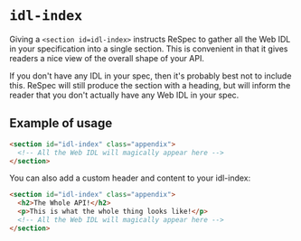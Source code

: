# `idl-index`

Giving a `<section id=idl-index>` instructs ReSpec to gather all the Web IDL in your specification into a single section. This is convenient in that it gives readers a nice view of the overall shape of your API.

If you don't have any IDL in your spec, then it's probably best not to include this. ReSpec will still produce the section with a heading, but will inform the reader that you don't actually have any Web IDL in your spec.

## Example of usage

```html "example": "IDL index."
<section id="idl-index" class="appendix">
  <!-- All the Web IDL will magically appear here -->
</section>
```

You can also add a custom header and content to your idl-index:

```html "example": "IDL index with custom header and content."
<section id="idl-index" class="appendix">
  <h2>The Whole API!</h2>
  <p>This is what the whole thing looks like!</p>
  <!-- All the Web IDL will magically appear here -->
</section>
```
